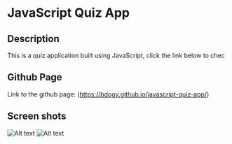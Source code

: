 # JavaScript Quiz App

## Description

This is a quiz application built using JavaScript, click the link below to chec

## Github Page

Link to the github page:
(https://bdogy.github.io/javascript-quiz-app/)

## Screen shots

![Alt text](assets/screenShots/screenshot1.png)
![Alt text](assets/screenShots/screenshot2.png)


